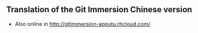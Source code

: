 ## Translation of the Git Immersion Chinese version

* Also online in http://gitimmersion-apputu.rhcloud.com/
